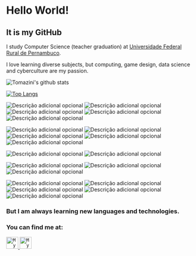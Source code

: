 
<h1>Hello World!</h1>


<h2>It is my GitHub</h2>
<p>I study Computer Science (teacher  graduation) at <a href = http://www.ufrpe.br/br/content/licenciatura-em-computa%C3%A7%C3%A3o>Universidade Federal Rural de Pernambuco</a>.</p>
<p>I love learning diverse subjects, but computing, game design, data science and cyberculture are my passion.</p>




![Tomazini's github stats](https://github-readme-stats.vercel.app/api?username=rtomazini42&count_private=false&show_icons=true&theme=material-palenight&hide_border=true&hide=stars&hide_title=true)

[![Top Langs](https://github-readme-stats.vercel.app/api/top-langs/?username=rtomazini42&hide=html,css,jupyter%20notebook&theme=material-palenight&hide_border=true)](https://github.com/rtomazini42/github-readme-stats)


![Descrição adicional opcional](https://img.shields.io/badge/-Python-ff9933?logo=python&logoColor=ffffff&style=flat)
![Descrição adicional opcional](https://img.shields.io/badge/-Java-ff9933?logo=openjdk&logoColor=ffffff&style=flat)
![Descrição adicional opcional](https://img.shields.io/badge/-C-ff9933?logo=C&logoColor=ffffff&style=flat)
![Descrição adicional opcional](https://img.shields.io/badge/-JavaScript-ff9933?logo=javascript&logoColor=ffffff&style=flat)
![Descrição adicional opcional](https://img.shields.io/badge/-Delphi_Pascal-ff9933?logo=delphi&logoColor=ffffff&style=flat)


![Descrição adicional opcional](https://img.shields.io/badge/-Git-c75d00?logo=git&logoColor=ffffff&style=flat)
![Descrição adicional opcional](https://img.shields.io/badge/-SQL-c75d00?logo=sqlite&logoColor=ffffff&style=flat)
![Descrição adicional opcional](https://img.shields.io/badge/-FireBase-c75d00?logo=firebase&logoColor=ffffff&style=flat)
![Descrição adicional opcional](https://img.shields.io/badge/-Linux-c75d00?logo=linux&logoColor=ffffff&style=flat)
![Descrição adicional opcional](https://img.shields.io/badge/-Pop!Os-c75d00?logo=popos&logoColor=ffffff&style=flat)

![Descrição adicional opcional](https://img.shields.io/badge/-Godot-a34c00?logo=godotengine&logoColor=ffffff&style=flat)
![Descrição adicional opcional](https://img.shields.io/badge/-Unity-a34c00?logo=unity&logoColor=ffffff&style=flat)

![Descrição adicional opcional](https://img.shields.io/badge/-Wordpress-5e2c00?logo=wordpress&logoColor=ffffff&style=flat)
![Descrição adicional opcional](https://img.shields.io/badge/-AndroidStudio-5e2c00?logo=androidstudio&logoColor=ffffff&style=flat)
![Descrição adicional opcional](https://img.shields.io/badge/-RStudio-5e2c00?logo=rstudioide&logoColor=ffffff&style=flat)

![Descrição adicional opcional](https://img.shields.io/badge/-Photoshop-3a1b00?logo=adobephotoshop&logoColor=ffffff&style=flat)
![Descrição adicional opcional](https://img.shields.io/badge/-Canva-3a1b00?logo=canva&logoColor=ffffff&style=flat)
![Descrição adicional opcional](https://img.shields.io/badge/-Illustrator-3a1b00?logo=adobeillustrator&logoColor=ffffff&style=flat)
![Descrição adicional opcional](https://img.shields.io/badge/-Gimp-3a1b00?logo=gimp&logoColor=ffffff&style=flat)
![Descrição adicional opcional](https://img.shields.io/badge/-Inkscape-3a1b00?logo=inkscape&logoColor=ffffff&style=flat)



<h3> But I am always learning new languages and technologies. </h3>

<h3> You can find me at: </h3>

<a href="https://www.linkedin.com/in/renan-tomazini/">
  <code><img alt="My linkedin" width="32" src="https://cdn.icon-icons.com/icons2/1099/PNG/512/1485482199-linkedin_78667.png" /></code>
</a>

<a href="mailto:renantomazini@gmail.com">
  <code><img alt="My e-mail" width="32" src="https://cdn.icon-icons.com/icons2/1826/PNG/512/4202011emailgmaillogomailsocialsocialmedia-115677_115624.png" /></code>
</a>
